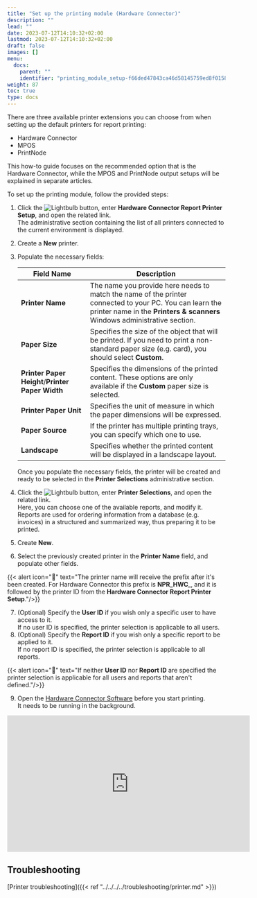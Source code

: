 ```yaml
---
title: "Set up the printing module (Hardware Connector)"
description: ""
lead: ""
date: 2023-07-12T14:10:32+02:00
lastmod: 2023-07-12T14:10:32+02:00
draft: false
images: []
menu:
  docs:
    parent: ""
    identifier: "printing_module_setup-f66ded47843ca46d58145759ed8f0158"
weight: 87
toc: true
type: docs
---
```


There are three available printer extensions you can choose from when setting up the default printers for report printing:

- Hardware Connector
- MPOS
- PrintNode

This how-to guide focuses on the recommended option that is the Hardware Connector, while the MPOS and PrintNode output setups will be explained in separate articles. 

To set up the printing module, follow the provided steps:


1. Click the ![Lightbulb](Lightbulb_icon.PNG) button, enter **Hardware Connector Report Printer Setup**, and open the related link.    
   The administrative section containing the list of all printers connected to the current environment is displayed.
2. Create a **New** printer.
3. Populate the necessary fields: 
   
   | Field Name      | Description |
   | ----------- | ----------- |
   | **Printer Name** |  The name you provide here needs to match the name of the printer connected to your PC. You can learn the printer name in the **Printers & scanners** Windows administrative section. | 
   | **Paper Size** | Specifies the size of the object that will be printed. If you need to print a non-standard paper size (e.g. card), you should select **Custom**. | 
   | **Printer Paper Height**/**Printer Paper Width** | Specifies the dimensions of the printed content. These options are only available if the **Custom** paper size is selected.| 
   | **Printer Paper Unit** | Specifies the unit of measure in which the paper dimensions will be expressed. |
   | **Paper Source** | If the printer has multiple printing trays, you can specify which one to use. |
   | **Landscape** | Specifies whether the printed content will be displayed in a landscape layout. |

   Once you populate the necessary fields, the printer will be created and ready to be selected in the **Printer Selections** administrative section.

4. Click the ![Lightbulb](Lightbulb_icon.PNG) button, enter **Printer Selections**, and open the related link.     
   Here, you can choose one of the available reports, and modify it. Reports are used for ordering information from a database (e.g. invoices) in a structured and summarized way, thus preparing it to be printed.
5. Create **New**.   
6. Select the previously created printer in the **Printer Name** field, and populate other fields.   

{{< alert icon="📝" text="The printer name will receive the prefix after it's been created. For Hardware Connector this prefix is <b>NPR_HWC_</b>, and it is followed by the printer ID from the <b>Hardware Connector Report Printer Setup</b>."/>}}

7. (Optional) Specify the **User ID** if you wish only a specific user to have access to it.     
   If no user ID is specified, the printer selection is applicable to all users.
8. (Optional) Specify the **Report ID** if you wish only a specific report to be applied to it.      
   If no report ID is specified, the printer selection is applicable to all reports. 

{{< alert icon="📝" text="If neither <b>User ID</b> nor <b>Report ID</b> are specified the printer selection is applicable for all users and reports that aren't defined."/>}}

9.  Open the [Hardware Connector Software](../../../gettingstarted/hw_connector.md) before you start printing.     
   It needs to be running in the background. 

<iframe width="560" height="315" src="https://www.youtube.com/embed/VKI0MNWorPA" title="YouTube video player" frameborder="0" allow="accelerometer; autoplay; clipboard-write; encrypted-media; gyroscope; picture-in-picture; web-share" allowfullscreen></iframe>

## Troubleshooting 

[Printer troubleshooting]({{< ref "../../../../troubleshooting/printer.md" >}})